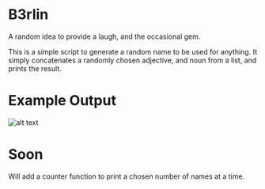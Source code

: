 # B3rlin
A random idea to provide a laugh, and the occasional gem. 

This is a simple script to generate a random name to be used for anything. It simply
concatenates a randomly chosen adjective, and noun from a list, and prints the result. 

# Example Output

![alt text](https://raw.githubusercontent.com/nins3i/B3rlin/B3rlin.png)


# Soon
Will add a counter function to print a chosen number of names at a time. 
